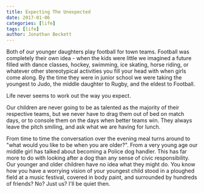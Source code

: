 ```yaml
---
title: Expecting The Unexpected
date: 2017-01-06
categories: [life]
tags: [life]
author: Jonathan Beckett
---
```


Both of our younger daughters play football for town teams. Football was completely their own idea - when the kids were little we imagined a future filled with dance classes, hockey, swimming, ice skating, horse riding, or whatever other stereotypical activities you fill your head with when girls come along. By the time they were in junior school we were taking the youngest to Judo, the middle daughter to Rugby, and the eldest to Football.

Life never seems to work out the way you expect.

Our children are never going to be as talented as the majority of their respective teams, but we never have to drag them out of bed on match days, or to console them on the days when better teams win. They always leave the pitch smiling, and ask what we are having for lunch.

From time to time the conversation over the evening meal turns around to "what would you like to be when you are older?". From a very young age our middle girl has talked about becoming a Police dog handler. This has far more to do with looking after a dog than any sense of civic responsibility. Our younger and older children have no idea what they might do. You know how you have a worrying vision of your youngest child stood in a ploughed field at a music festival, covered in body paint, and surrounded by hundreds of friends? No? Just us? I'll be quiet then.
